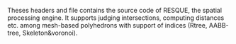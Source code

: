 
Theses headers and file contains the source code of RESQUE, the spatial processing engine. It supports judging intersections, computing distances etc. among mesh-based polyhedrons with support of indices (Rtree, AABB-tree, Skeleton&voronoi). 

